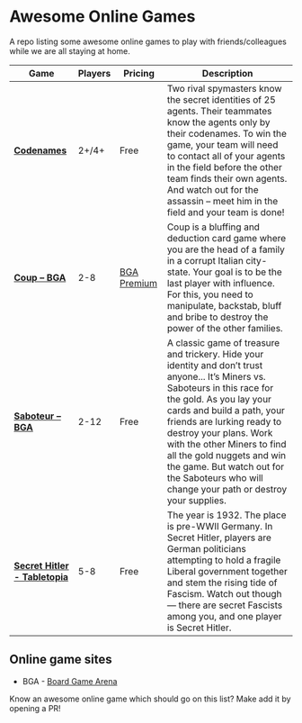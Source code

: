 # Awesome Online Games
A repo listing some awesome online games to play with friends/colleagues while we are all staying at home.


| Game | Players |Pricing | Description |
|------|-----------|--------|-------------|
|[**Codenames**](https://codenames.game/) | 2+/4+ |  Free | Two rival spymasters know the secret identities of 25 agents. Their teammates know the agents only by their codenames. To win the game, your team will need to contact all of your agents in the field before the other team finds their own agents. And watch out for the assassin – meet him in the field and your team is done! |
|[**Coup – BGA**](https://boardgamearena.com/gamepanel?game=coupcitystate)| 2-8 | [BGA Premium](https://boardgamearena.com/premium) | Coup is a bluffing and deduction card game where you are the head of a family in a corrupt Italian city-state. Your goal is to be the last player with influence. For this, you need to manipulate, backstab, bluff and bribe to destroy the power of the other families. |
|[**Saboteur – BGA**](https://boardgamearena.com/gamepanel?game=saboteur)| 2-12 | Free | A classic game of treasure and trickery. Hide your identity and don’t trust anyone... It’s Miners vs. Saboteurs in this race for the gold. As you lay your cards and build a path, your friends are lurking ready to destroy your plans. Work with the other Miners to find all the gold nuggets and win the game. But watch out for the Saboteurs who will change your path or destroy your supplies. |
|[**Secret Hitler - Tabletopia**](https://tabletopia.com/games/secret-hitler)| 5-8 | Free | The year is 1932. The place is pre-WWII Germany. In Secret Hitler, players are German politicians attempting to hold a fragile Liberal government together and stem the rising tide of Fascism. Watch out though — there are secret Fascists among you, and one player is Secret Hitler. |

## Online game sites
* BGA - [Board Game Arena](https://boardgamearena.com)

Know an awesome online game which should go on this list? Make add it by opening a PR!
